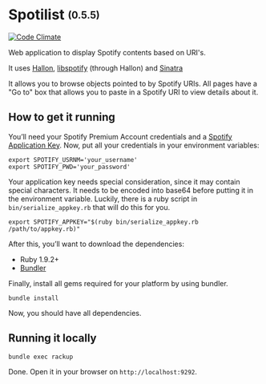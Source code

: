Spotilist <sub><sup>(0.5.5)</sup></sub>
=========
[![Code Climate](https://codeclimate.com/github/deiga/Spotilist.png)](https://codeclimate.com/github/deiga/Spotilist)

Web application to display Spotify contents based on URI's.

It uses [Hallon](https://github.com/Burgestrand/Hallon), [libspotify](http://developer.spotify.com/en/libspotify/overview/) (through Hallon)
and [Sinatra](http://www.sinatrarb.com/)

It allows you to browse objects pointed to by Spotify URIs. All pages have a "Go to" box that allows you to paste in a Spotify URI to
view details about it.

## How to get it running
You’ll need your Spotify Premium Account credentials and a [Spotify Application Key](https://developer.spotify.com/technologies/libspotify/keys/).
Now, put all your credentials in your environment variables:

    export SPOTIFY_USRNM='your_username'
    export SPOTIFY_PWD='your_password'

Your application key needs special consideration, since it may contain special characters. It needs to
be encoded into base64 before putting it in the environment variable. Luckily, there is a ruby script
in `bin/serialize_appkey.rb` that will do this for you.

    export SPOTIFY_APPKEY="$(ruby bin/serialize_appkey.rb /path/to/appkey.rb)"

After this, you’ll want to download the dependencies:

- Ruby 1.9.2+
- [Bundler](http://gembundler.com/)

Finally, install all gems required for your platform by using bundler.

    bundle install

Now, you should have all dependencies.

## Running it locally

    bundle exec rackup

Done. Open it in your browser on `http://localhost:9292`.
